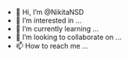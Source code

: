 - 👋 Hi, I’m @NikitaNSD
- 👀 I’m interested in ...
- 🌱 I’m currently learning ...
- 💞️ I’m looking to collaborate on ...
- 📫 How to reach me ...

<!---
NikitaNSD/NikitaNSD is a ✨ special ✨ repository because its `README.md` (this file) appears on your GitHub profile.
You can click the Preview link to take a look at your changes.
--->
